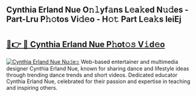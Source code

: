 ## Cynthia Erland Nue O𝚗𝚕yf𝚊ns L𝚎a𝚔ed N𝚞𝚍es - Part-Lru P𝚑𝚘tos Vi𝚍𝚎o - H𝚘𝚝 Part L𝚎a𝚔s leiEj

# <h2><a href="http://kfcf1l.oniu.top/?m=Cynthia+Erland+Nue">🔗👉 🔴 Cynthia Erland Nue P𝚑ot𝚘𝚜 V𝚒d𝚎o</a></h2>

[![Cynthia Erland Nue Nu𝚍e𝚜](https://i.imgur.com/0qMVB7G.gif)](http://kfcf1l.oniu.top/?m=Cynthia+Erland+Nue)
Web-based entertainer and multimedia designer Cynthia Erland Nue, known for sharing dance and lifestyle ideas through trending dance trends and short videos. Dedicated educator Cynthia Erland Nue, celebrated for their passion and expertise in teaching and inspiring others.  
